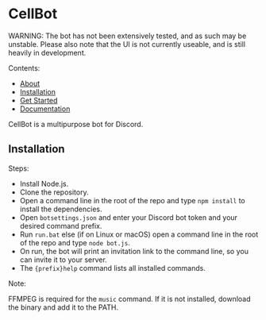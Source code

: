 # CellBot

WARNING: The bot has not been extensively tested, and as such may be unstable.
Please also note that the UI is not currently useable, and is still heavily in development.

Contents:

- [About](#about)
- [Installation](#installation)
- [Get Started](#get-started)
- [Documentation](#documentation)


CellBot is a multipurpose bot for Discord.

## Installation

Steps:

- Install Node.js.
- Clone the repository.
- Open a command line in the root of the repo and type `npm install` to install the dependencies.
- Open `botsettings.json` and enter your Discord bot token and your desired command prefix.
- Run `run.bat` else (if on Linux or macOS) open a command line in the root of the repo and type `node bot.js`.
- On run, the bot will print an invitation link to the command line, so you can invite it to your server.
- The `{prefix}help` command lists all installed commands.


Note:

FFMPEG is required for the `music` command. If it is not installed, download the binary and add it to the PATH.

